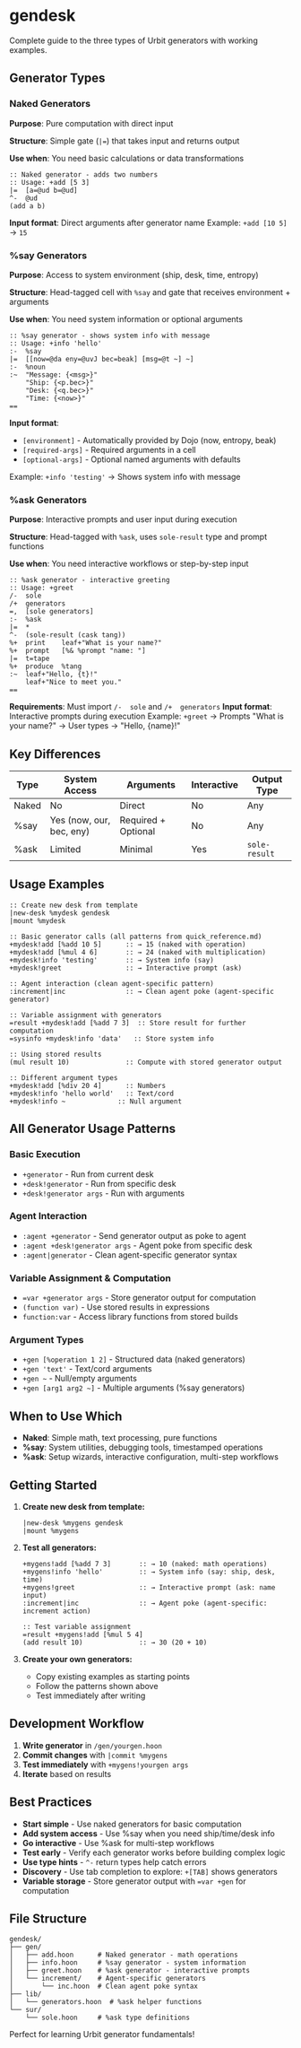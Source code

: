 # gendesk

Complete guide to the three types of Urbit generators with working examples.

## Generator Types

### Naked Generators
**Purpose**: Pure computation with direct input

**Structure**: Simple gate (`|=`) that takes input and returns output

**Use when**: You need basic calculations or data transformations

```hoon
:: Naked generator - adds two numbers
:: Usage: +add [5 3]
|=  [a=@ud b=@ud]
^-  @ud
(add a b)
```

**Input format**: Direct arguments after generator name
Example: `+add [10 5]` → `15`

### %say Generators
**Purpose**: Access to system environment (ship, desk, time, entropy)

**Structure**: Head-tagged cell with `%say` and gate that receives environment + arguments

**Use when**: You need system information or optional arguments

```hoon
:: %say generator - shows system info with message
:: Usage: +info 'hello'
:-  %say
|=  [[now=@da eny=@uvJ bec=beak] [msg=@t ~] ~]
:-  %noun
:~  "Message: {<msg>}"
    "Ship: {<p.bec>}"
    "Desk: {<q.bec>}"
    "Time: {<now>}"
==
```

**Input format**:
- `[environment]` - Automatically provided by Dojo (now, entropy, beak)
- `[required-args]` - Required arguments in a cell
- `[optional-args]` - Optional named arguments with defaults

Example: `+info 'testing'` → Shows system info with message

### %ask Generators
**Purpose**: Interactive prompts and user input during execution

**Structure**: Head-tagged with `%ask`, uses `sole-result` type and prompt functions

**Use when**: You need interactive workflows or step-by-step input

```hoon
:: %ask generator - interactive greeting
:: Usage: +greet
/-  sole
/+  generators
=,  [sole generators]
:-  %ask
|=  *
^-  (sole-result (cask tang))
%+  print    leaf+"What is your name?"
%+  prompt   [%& %prompt "name: "]
|=  t=tape
%+  produce  %tang
:~  leaf+"Hello, {t}!"
    leaf+"Nice to meet you."
==
```

**Requirements**: Must import `/-  sole` and `/+  generators`
**Input format**: Interactive prompts during execution
Example: `+greet` → Prompts "What is your name?" → User types → "Hello, {name}!"

## Key Differences

| Type | System Access | Arguments | Interactive | Output Type |
|------|---------------|-----------|-------------|-------------|
| Naked | No | Direct | No | Any |
| %say | Yes (now, our, bec, eny) | Required + Optional | No | Any |
| %ask | Limited | Minimal | Yes | `sole-result` |

## Usage Examples

```
:: Create new desk from template
|new-desk %mydesk gendesk
|mount %mydesk

:: Basic generator calls (all patterns from quick_reference.md)
+mydesk!add [%add 10 5]      :: → 15 (naked with operation)
+mydesk!add [%mul 4 6]       :: → 24 (naked with multiplication)
+mydesk!info 'testing'       :: → System info (say)
+mydesk!greet                :: → Interactive prompt (ask)

:: Agent interaction (clean agent-specific pattern)
:increment|inc               :: → Clean agent poke (agent-specific generator)

:: Variable assignment with generators
=result +mydesk!add [%add 7 3]  :: Store result for further computation
=sysinfo +mydesk!info 'data'   :: Store system info

:: Using stored results
(mul result 10)              :: Compute with stored generator output

:: Different argument types
+mydesk!add [%div 20 4]      :: Numbers
+mydesk!info 'hello world'   :: Text/cord
+mydesk!info ~             :: Null argument
```

## All Generator Usage Patterns

### Basic Execution
- `+generator` - Run from current desk
- `+desk!generator` - Run from specific desk
- `+desk!generator args` - Run with arguments

### Agent Interaction
- `:agent +generator` - Send generator output as poke to agent
- `:agent +desk!generator args` - Agent poke from specific desk
- `:agent|generator` - Clean agent-specific generator syntax

### Variable Assignment & Computation
- `=var +generator args` - Store generator output for computation
- `(function var)` - Use stored results in expressions
- `function:var` - Access library functions from stored builds

### Argument Types
- `+gen [%operation 1 2]` - Structured data (naked generators)
- `+gen 'text'` - Text/cord arguments
- `+gen ~` - Null/empty arguments
- `+gen [arg1 arg2 ~]` - Multiple arguments (%say generators)

## When to Use Which

- **Naked**: Simple math, text processing, pure functions
- **%say**: System utilities, debugging tools, timestamped operations
- **%ask**: Setup wizards, interactive configuration, multi-step workflows

## Getting Started

1. **Create new desk from template:**
   ```
   |new-desk %mygens gendesk
   |mount %mygens
   ```

2. **Test all generators:**
   ```
   +mygens!add [%add 7 3]       :: → 10 (naked: math operations)
   +mygens!info 'hello'         :: → System info (say: ship, desk, time)
   +mygens!greet                :: → Interactive prompt (ask: name input)
   :increment|inc               :: → Agent poke (agent-specific: increment action)

   :: Test variable assignment
   =result +mygens!add [%mul 5 4]
   (add result 10)              :: → 30 (20 + 10)
   ```

3. **Create your own generators:**
   - Copy existing examples as starting points
   - Follow the patterns shown above
   - Test immediately after writing

## Development Workflow

1. **Write generator** in `/gen/yourgen.hoon`
2. **Commit changes** with `|commit %mygens`
3. **Test immediately** with `+mygens!yourgen args`
4. **Iterate** based on results

## Best Practices

- **Start simple** - Use naked generators for basic computation
- **Add system access** - Use %say when you need ship/time/desk info
- **Go interactive** - Use %ask for multi-step workflows
- **Test early** - Verify each generator works before building complex logic
- **Use type hints** - `^-` return types help catch errors
- **Discovery** - Use tab completion to explore: `+[TAB]` shows generators
- **Variable storage** - Store generator output with `=var +gen` for computation

## File Structure

```
gendesk/
├── gen/
│   ├── add.hoon      # Naked generator - math operations
│   ├── info.hoon     # %say generator - system information
│   ├── greet.hoon    # %ask generator - interactive prompts
│   └── increment/    # Agent-specific generators
│       └── inc.hoon  # Clean agent poke syntax
├── lib/
│   └── generators.hoon  # %ask helper functions
└── sur/
    └── sole.hoon     # %ask type definitions
```

Perfect for learning Urbit generator fundamentals!